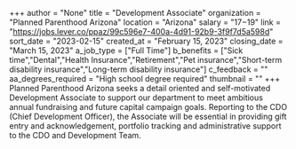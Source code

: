 +++
author = "None"
title = "Development Associate"
organization = "Planned Parenthood Arizona"
location = "Arizona"
salary = "$17 -$19"
link = "https://jobs.lever.co/ppaz/99c596e7-400a-4d91-92b9-3f9f7d5a598d"
sort_date = "2023-02-15"
created_at = "February 15, 2023"
closing_date = "March 15, 2023"
a_job_type = ["Full Time"]
b_benefits = ["Sick time","Dental","Health Insurance","Retirement","Pet insurance","Short-term disability insurance","Long-term disability insurance"]
c_feedback = ""
aa_degrees_required = "High school degree required"
thumbnail = ""
+++
Planned Parenthood Arizona seeks a detail oriented and self-motivated Development Associate to support our department to meet ambitious annual fundraising and future capital campaign goals.  Reporting to the CDO (Chief Development Officer), the Associate will be essential in providing gift entry and acknowledgement, portfolio tracking and administrative support to the CDO and Development Team.  